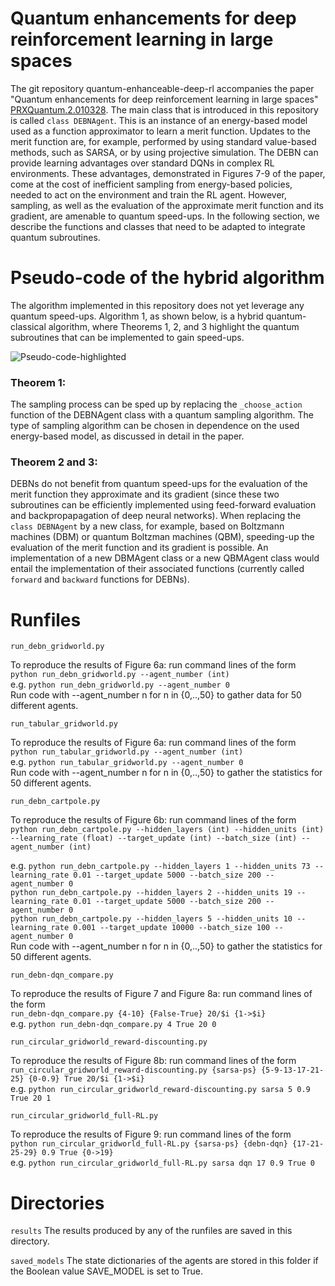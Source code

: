 # Quantum enhancements for deep reinforcement learning in large spaces

The git repository quantum-enhanceable-deep-rl accompanies the paper "Quantum enhancements for deep reinforcement learning in large spaces" [PRXQuantum.2.010328](https://journals.aps.org/prxquantum/abstract/10.1103/PRXQuantum.2.010328). The main class that is introduced in this repository is called `class DEBNAgent`. This is an instance of an energy-based model used as a function approximator to learn a merit function. Updates to the merit function are, for example, performed by using standard value-based methods, such as SARSA, or by using projective simulation. The DEBN can provide learning advantages over standard DQNs in complex RL environments. These advantages, demonstrated in Figures 7-9 of the paper, come at the cost of inefficient sampling from energy-based policies, needed to act on the environment and train the RL agent. However, sampling, as well as the evaluation of the approximate merit function and its gradient, are amenable to quantum speed-ups. In the following section, we describe the functions and classes that need to be adapted to integrate quantum subroutines.  

# Pseudo-code of the hybrid algorithm

The algorithm implemented in this repository does not yet leverage any quantum speed-ups. Algorithm 1, as shown below, is a hybrid quantum-classical algorithm, where Theorems 1, 2, and 3 highlight the quantum subroutines that can be implemented to gain speed-ups.

![Pseudo-code-highlighted](https://user-images.githubusercontent.com/33830063/103460125-1d3aa780-4d14-11eb-900b-2e87a4fe88e3.jpg)

### Theorem 1: 
The sampling process can be sped up by replacing the `_choose_action` function of the DEBNAgent class with a quantum sampling algorithm. The type of sampling algorithm can be chosen in dependence on the used energy-based model, as discussed in detail in the paper.

### Theorem 2 and 3: 
DEBNs do not benefit from quantum speed-ups for the evaluation of the merit function they approximate and its gradient (since these two subroutines can be efficiently implemented using feed-forward evaluation and backpropapagation of deep neural networks). When replacing the `class DEBNAgent` by a new class, for example, based on Boltzmann machines (DBM) or quantum Boltzman machines (QBM), speeding-up the evaluation of the merit function and its gradient is possible. An implementation of a new DBMAgent class or a new QBMAgent class would entail the implementation of their associated functions (currently called `forward` and `backward` functions for DEBNs). 

# Runfiles

``` run_debn_gridworld.py ```

To reproduce the results of Figure 6a: run command lines of the form <br/> `python run_debn_gridworld.py --agent_number (int)`<br/>
e.g. `python run_debn_gridworld.py --agent_number 0` <br/>
Run code with --agent_number n for n in {0,..,50} to gather data for 50 different agents. 

``` run_tabular_gridworld.py ```

To reproduce the results of Figure 6a: run command lines of the form <br/> `python run_tabular_gridworld.py --agent_number (int)` <br/>
e.g. `python run_tabular_gridworld.py --agent_number 0` <br/>
Run code with --agent_number n for n in {0,..,50} to gather the statistics for 50 different agents. 

``` run_debn_cartpole.py ```

To reproduce the results of Figure 6b: run command lines of the form <br/>
`python run_debn_cartpole.py --hidden_layers (int) --hidden_units (int) --learning_rate (float) --target_update (int) --batch_size (int) --agent_number (int)` <br/>

e.g. `python run_debn_cartpole.py --hidden_layers 1 --hidden_units 73 --learning_rate 0.01 --target_update 5000 --batch_size 200 --agent_number 0` <br/>
     `python run_debn_cartpole.py --hidden_layers 2 --hidden_units 19 --learning_rate 0.01 --target_update 5000 --batch_size 200 --agent_number 0` <br/>
     `python run_debn_cartpole.py --hidden_layers 5 --hidden_units 10 --learning_rate 0.001 --target_update 10000 --batch_size 100 --agent_number 0`<br/> 
Run code with --agent_number n for n in {0,..,50} to gather the statistics for 50 different agents. 

``` run_debn-dqn_compare.py ```

To reproduce the results of Figure 7 and Figure 8a: run command lines of the form <br/> `run_debn-dqn_compare.py {4-10} {False-True} 20/$i {1->$i}` <br/>
e.g. `python run_debn-dqn_compare.py 4 True 20 0`

``` run_circular_gridworld_reward-discounting.py ```

To reproduce the results of Figure 8b: run command lines of the form <br/> `run_circular_gridworld_reward-discounting.py {sarsa-ps} {5-9-13-17-21-25} {0-0.9} True 20/$i {1->$i}` <br/>
e.g. `python run_circular_gridworld_reward-discounting.py sarsa 5 0.9 True 20 1`

``` run_circular_gridworld_full-RL.py ```

To reproduce the results of Figure 9: run command lines of the form <br/> `python run_circular_gridworld_full-RL.py {sarsa-ps} {debn-dqn} {17-21-25-29} 0.9 True {0->19}` <br/>
e.g. `python run_circular_gridworld_full-RL.py sarsa dqn 17 0.9 True 0`


# Directories

``` results ```
The results produced by any of the runfiles are saved in this directory. 

``` saved_models ```
The state dictionaries of the agents are stored in this folder if the Boolean value SAVE_MODEL is set to True.  
